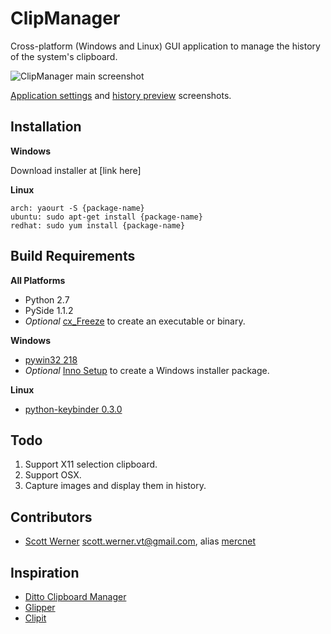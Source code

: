 # ClipManager
Cross-platform (Windows and Linux) GUI application to manage the history of the system's clipboard. 

![ClipManager main screenshot](http://i.imgur.com/myDxq5r.png "ClipManager main screenshot")

[Application settings](http://i.imgur.com/3VVXFI4.png) and [history preview](http://i.imgur.com/DeaeSqp.png) screenshots.

## Installation
**Windows**

Download installer at [link here]

**Linux**

    arch: yaourt -S {package-name}
    ubuntu: sudo apt-get install {package-name}
    redhat: sudo yum install {package-name}


## Build Requirements
**All Platforms**

* Python 2.7
* PySide 1.1.2
* _Optional_ [cx_Freeze](http://cx-freeze.sourceforge.net/) to create an executable or binary.

**Windows**

* [pywin32 218](http://sourceforge.net/projects/pywin32/files/)
* _Optional_ [Inno Setup](http://www.jrsoftware.org/isinfo.php) to create a Windows installer package.

**Linux**

* [python-keybinder 0.3.0](https://github.com/engla/keybinder)

## Todo
1. Support X11 selection clipboard.
1. Support OSX. 
1. Capture images and display them in history.


## Contributors
* [Scott Werner](http://www.linkedin.com/in/scottwernervt) <scott.werner.vt@gmail.com>, alias [mercnet](https://bitbucket.org/mercnet)


## Inspiration
* [Ditto Clipboard Manager](http://ditto-cp.sourceforge.net/)
* [Glipper](https://launchpad.net/glipper)
* [Clipit](http://clipit.rspwn.com/)
